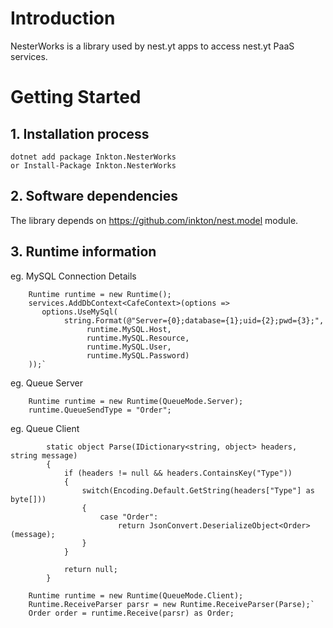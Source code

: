 # Introduction 
NesterWorks is a library used by nest.yt apps to access nest.yt PaaS services.  

# Getting Started
## 1.	Installation process
```
dotnet add package Inkton.NesterWorks
or Install-Package Inkton.NesterWorks
```

## 2.	Software dependencies
The library depends on https://github.com/inkton/nest.model module.

## 3.  Runtime information
  
eg. MySQL Connection Details
```
    Runtime runtime = new Runtime();
    services.AddDbContext<CafeContext>(options =>
       options.UseMySql(
            string.Format(@"Server={0};database={1};uid={2};pwd={3};",
                 runtime.MySQL.Host,
                 runtime.MySQL.Resource,
                 runtime.MySQL.User,                        
                 runtime.MySQL.Password)
    ));`   
```

eg. Queue Server
```   
    Runtime runtime = new Runtime(QueueMode.Server);
    runtime.QueueSendType = "Order";    
``` 
eg. Queue Client
```
        static object Parse(IDictionary<string, object> headers, string message)
        {
            if (headers != null && headers.ContainsKey("Type"))
            {
                switch(Encoding.Default.GetString(headers["Type"] as byte[]))
                {
                    case "Order":
                        return JsonConvert.DeserializeObject<Order>(message);                    
                }
            }

            return null;
        }
```
```
    Runtime runtime = new Runtime(QueueMode.Client);
    Runtime.ReceiveParser parsr = new Runtime.ReceiveParser(Parse);`   
    Order order = runtime.Receive(parsr) as Order;
```
